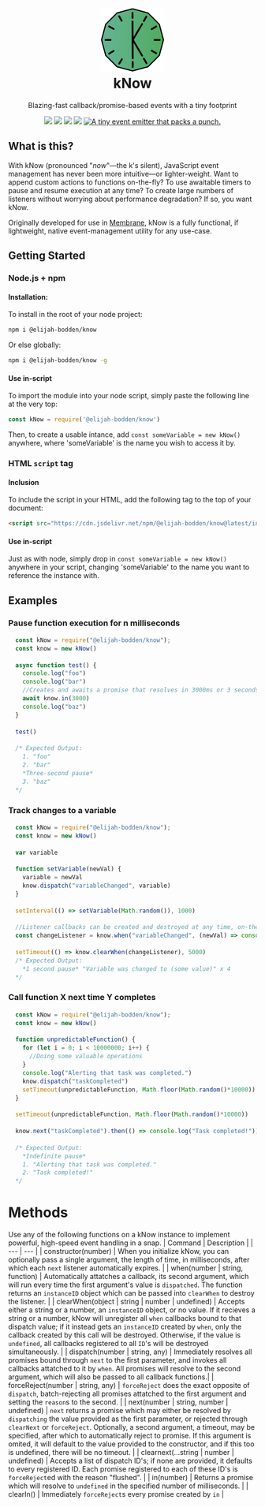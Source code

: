 <h1 align="center">
  <img src="./Assets/logo.svg" width="128" height="128"></img><br>
  kNow
</h1>
<p align="center">
Blazing-fast callback/promise-based events with a tiny footprint
</p>
<p align="center">
  <img src="https://img.shields.io/bundlephobia/minzip/@elijah-bodden/know?label=Minzipped%20size&style=flat-square"/>
  <img src="https://img.shields.io/github/license/Elijah-Bodden/kNow?style=flat-square"/>
  <a href="https://www.npmjs.com/package/@elijah-bodden/know"><img src="https://img.shields.io/npm/dw/@elijah-bodden/know?color=%23009eb0&label=NPM%20downloads&style=flat-square"/></a>
  <img src="https://img.shields.io/maintenance/yes/2022?label=Maintained&style=flat-square"/>
  <a href="https://twitter.com/intent/tweet?text=A+tiny+event+emitter+that+packs+a+punch.&url=https%3A%2F%2Fgithub.com%2FElijah-Bodden%2FkNow&hashtags=javascript+js+opensource+javascriptdev+eventhandler+emitter+github&original_referer=http%3A%2F%2Fgithub.com%2F&tw_p=tweetbutton" target="_blank">
  <img src="http://jpillora.com/github-twitter-button/img/tweet.png" title="A tiny event emitter that packs a punch."></img>
  </a>
</p>

## What is this?
With kNow (pronounced "*now*"—the k's silent), JavaScript event management has never been more intuitive—or lighter-weight. Want to append custom actions to functions on-the-fly? To use awaitable timers to pause and resume execution at any time? To create large numbers of listeners without worrying about performance degradation? If so, you want kNow.

Originally developed for use in [Membrane](https://github.com/Elijah-Bodden/Membrane), kNow is a fully functional, if lightweight, native event-management utility for any use-case.

## Getting Started
### Node.js + npm
#### Installation:
To install in the root of your node project:
```bash
npm i @elijah-bodden/know
```
Or else globally:
```bash
npm i @elijah-bodden/know -g
```
#### Use in-script
To import the module into your node script, simply paste the following line at the very top:
```JavaScript
const kNow = require('@elijah-bodden/know')
```
Then, to create a usable intance, add `const someVariable = new kNow()` anywhere, where 'someVariable' is the name you wish to access it by.
### HTML `script` tag
#### Inclusion
To include the script in your HTML, add the following tag to the top of your document:
```HTML
<script src="https://cdn.jsdelivr.net/npm/@elijah-bodden/know@latest/index.min.js">
```
#### Use in-script
Just as with node, simply drop in `const someVariable = new kNow()` anywhere in your script, changing 'someVariable' to the name you want to reference the instance with.
## Examples
### Pause function execution for n milliseconds
```JavaScript
  const kNow = require("@elijah-bodden/know");
  const know = new kNow()
  
  async function test() {
    console.log("foo")
    console.log("bar")
    //Creates and awaits a promise that resolves in 3000ms or 3 seconds
    await know.in(3000)
    console.log("baz")
  }
  
  test()
  
  /* Expected Output:
    1. "foo"
    2. "bar"
    *Three-second pause*
    3. "baz"
  */
```

### Track changes to a variable
```JavaScript
  const kNow = require("@elijah-bodden/know");
  const know = new kNow()
  
  var variable
  
  function setVariable(newVal) {
    variable = newVal
    know.dispatch("variableChanged", variable)
  }
  
  setInterval(() => setVariable(Math.random()), 1000)
  
  //Listener callbacks can be created and destroyed at any time, on-the-fly.
  const changeListener = know.when("variableChanged", (newVal) => console.log(`Variable "variable" was changed to ${newVal}.`))

  setTimeout(() => know.clearWhen(changeListener), 5000)
  /* Expected Output:
    *1 second pause* "Variable was changed to (some value)" x 4
  */

```
### Call function X next time Y completes
```JavaScript
  const kNow = require("@elijah-bodden/know");
  const know = new kNow()

  function unpredictableFunction() {
    for (let i = 0; i < 10000000; i++) {
      //Doing some valuable operations
    }
    console.log("Alerting that task was completed.")
    know.dispatch("taskCompleted")
    setTimeout(unpredictableFunction, Math.floor(Math.random()*10000))
  }
  
  setTimeout(unpredictableFunction, Math.floor(Math.random()*10000))
  
  know.next("taskCompleted").then(() => console.log("Task completed!"))
  
  /* Expected Output:
    *Indefinite pause*
    1. "Alerting that task was completed."
    2. "Task completed!"
  */
```

# Methods
Use any of the following functions on a kNow instance to implement powerful, high-speed event handling in a snap.
| Command | Description |
| --- | --- |
| constructor(number) | When you initialize kNow, you can optionally pass a single argument, the length of time, in milliseconds, after which each `next` listener automatically expires. |
| when(number \| string, function) | Automatically attatches a callback, its second argument, which will run every time the first argument's value is `dispatched`. The function returns an `instanceID` object which can be passed into `clearWhen` to destroy the listener. |
| clearWhen(object \| string \| number \| undefined) | Accepts either a string or a number, an `instanceID` object, or no value. If it recieves a string or a number, kNow will unregister all `when` callbacks bound to that dispatch value; if it instead gets an `instanceID` created by `when`, only the callback created by this call will be destroyed. Otherwise, if the value is `undefined`, all callbacks registered to all `ID`'s will be destroyed simultaneously. |
| dispatch(number \| string, any) | Immediately resolves all promises bound through `next` to the first parameter, and invokes all callbacks attatched to it by `when`. All promises will resolve to the second argument, which will also be passed to all callback functions.|
| forceReject(number \| string, any) | `forceReject` does the exact opposite of `dispatch`, batch-rejecting all promises attatched to the first argument and setting the `reason`s to the second. |
| next(number \| string, number \| undefined) | `next` returns a promise which may either be resolved by `dispatching` the value provided as the first parameter, or rejected through `clearNext` or `forceReject`. Optionally, a second argument, a timeout, may be specified, after which to automatically reject to promise. If this argument is omited, it will default to the value provided to the constructor, and if this too is undefined, there will be no timeout. |
| clearnext(...string \| number \| undefined) | Accepts a list of dispatch ID's; if none are provided, it defaults to every registered ID. Each promise registered to each of these ID's is `forceReject`ed with the reason "flushed". |
| in(number) | Returns a promise which will resolve to `undefined` in the specified number of milliseconds. |
| clearIn() | Immediately `forceReject`s every promise created by `in` |
